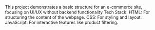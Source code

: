This project  demonstrates a basic structure for an e-commerce site, focusing on UI/UX without backend functionality
Tech Stack:
HTML: For structuring the content of the webpage.
CSS: For styling and layout.
JavaScript: For interactive features like product filtering.
